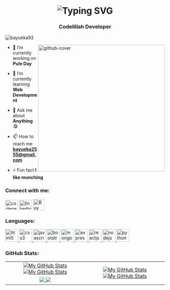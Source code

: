 <h1 align="center">
<img src="https://readme-typing-svg.herokuapp.com?lines=Hi+%F0%9F%91%8B%2C+I'm+Moh+Eka+Bayu+Ainul+Hakim" alt="Typing SVG" />
</h1>
<h3 align="center">Codelillah Developer</h3>

<p align="left"><img src="https://komarev.com/ghpvc/?username=bayueka92&label=Profile%20views&color=0e75b6&style=flat" alt="bayueka92" /> </p>

<img align="right" src="https://i.giphy.com/media/uhkgRdrMSnqDBofJru/giphy.webp" width="400" alt="github-cover">

- 🔭 I’m currently working on **Pule Day**

- 🌱 I’m currently learning **Web Development**

- 💬 Ask me about **Anything :D**

- 📫 How to reach me **bayueka2555@gmail.com**

- ⚡ Fun fact **I like munching**

<h3 align="left">Connect with me:</h3>
<p align="left">
<a href="https://codepen.io/" target="blank"><img align="center" src="https://cdn.jsdelivr.net/gh/devicons/devicon/icons/codepen/codepen-plain.svg" alt="codepen" height="30" width="40" /></a>
<a href="https://www.linkedin.com/in/bayu-eka-819a151b5" target="blank"><img align="center" src="https://cdn.jsdelivr.net/gh/devicons/devicon/icons/linkedin/linkedin-original.svg" alt="linkedin" height="30" width="40" /></a>
<a href='https://ko-fi.com/bayueka92' target='_blank'><img align="center" height='36' style='border:0px;height:36px;' src='https://cdn.ko-fi.com/cdn/kofi3.png?v=3' border='0' alt='Buy Me a Coffee at ko-fi.com' /></a>
</p>

<h3 align="left">Languages:</h3>
<p align="left">
  <a href="https://www.w3.org/html/" target="_blank" rel="noreferrer">
  <img src="https://cdn.jsdelivr.net/gh/devicons/devicon/icons/html5/html5-original.svg" alt="html5" width="40" height="40"/>
  </a>
  <a href="https://www.w3schools.com/css/" target="_blank" rel="noreferrer">
  <img src="https://cdn.jsdelivr.net/gh/devicons/devicon/icons/css3/css3-original.svg" alt="css3" width="40" height="40"/>
  </a>
  <a href="https://developer.mozilla.org/en-US/docs/Web/JavaScript" target="_blank" rel="noreferrer">
  <img src="https://cdn.jsdelivr.net/gh/devicons/devicon/icons/javascript/javascript-original.svg" alt="javascript" width="40" height="40"/>
  </a>
  <a href="https://getbootstrap.com" target="_blank" rel="noreferrer">
  <img src="https://cdn.jsdelivr.net/gh/devicons/devicon/icons/bootstrap/bootstrap-original.svg" alt="bootstrap" width="40" height="40"/>
  </a>
  <a href="https://www.mongodb.com/" target="_blank" rel="noreferrer">
  <img src="https://cdn.jsdelivr.net/gh/devicons/devicon/icons/mongodb/mongodb-original.svg" alt="mongodb" width="40" height="40"/>
  </a>
  <a href="https://expressjs.com/" target="_blank" rel="noreferrer">
  <img src="https://cdn.jsdelivr.net/gh/devicons/devicon/icons/express/express-original.svg" alt="expressjs" width="40" height="40"/>
  </a> 
  <a href="https://reactjs.org/" target="_blank" rel="noreferrer">
  <img src="https://cdn.jsdelivr.net/gh/devicons/devicon/icons/react/react-original.svg" alt="reactjs" width="40" height="40"/>
  </a>
  <a href="https://nodejs.org" target="_blank" rel="noreferrer">
  <img src="https://cdn.jsdelivr.net/gh/devicons/devicon/icons/nodejs/nodejs-original.svg" alt="nodejs" width="40" height="40"/>
  </a>
  <a href="https://www.python.org" target="_blank" rel="noreferrer">
  <img src="https://cdn.jsdelivr.net/gh/devicons/devicon/icons/python/python-original.svg" alt="python" width="40" height="40"/>
  </a>
</p>

<h3 align="left">GitHub Stats:</h3>

<table>
<tr>
<td align="center">
  <a href="https://github.com/bayueka92#gh-light-mode-only">
    <img src="https://github-readme-stats.vercel.app/api?username=bayueka92&show_icons=true&theme=default&include_all_commits=true#gh-light-mode-only" alt="My GitHub Stats"/>
  </a>

  <a href="https://github.com/bayueka92#gh-dark-mode-only">
    <img src="https://github-readme-stats.vercel.app/api?username=bayueka92&show_icons=true&theme=tokyonight&include_all_commits=true#gh-dark-mode-only" alt="My GitHub Stats"/>
  </a>
</td>

<td rowspan="2" align="center">
  <a href="https://github.com/bayueka92#gh-light-mode-only">
    <img src="https://github-readme-stats.vercel.app/api/top-langs/?username=bayueka92&theme=default&langs_count=8#gh-light-mode-only" alt="My GitHub Stats"/>
  </a>

  <a href="https://github.com/bayueka92#gh-dark-mode-only">
    <img src="https://github-readme-stats.vercel.app/api/top-langs/?username=bayueka92&theme=tokyonight&langs_count=8#gh-dark-mode-only" alt="My GitHub Stats"/>
  </a>
</td>
</tr>

<tr>
<td align="center">
  <a href="https://github.com/bayueka92#gh-light-mode-only">
    <img src="https://github-readme-streak-stats.herokuapp.com/?user=bayueka92&theme=default"/>
  </a>

  <a href="https://github.com/bayueka92#gh-dark-mode-only">
    <img src="https://github-readme-streak-stats.herokuapp.com/?user=bayueka92&theme=tokyonight"/>
  </a>
</td>
</tr>
</table>
